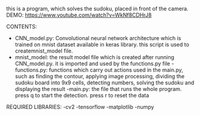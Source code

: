 this is a program, which solves the sudoku, placed in front of the camera.
DEMO: https://www.youtube.com/watch?v=WkNf8CDHrJ8

CONTENTS:

- CNN_model.py: Convolutional neural network architecture which is trained on mnist dataset available in keras library. 
this script is used to createmnist_model file.
- mnist_model: the result model file which is created after running CNN_model.py.
it is imported and used by the functions.py file
-functions.py: functions which carry out actions used in the main.py, such as
finding the contour, applying image processing, dividing the sudoku board into 9x9 cells, detecting numbers, solving the sudoku and displaying the result
-main.py: the file that runs the whole program. press q to start the detection. press r to reset the data

REQUIRED LIBRARIES:
-cv2
-tensorflow
-matplotlib
-numpy
